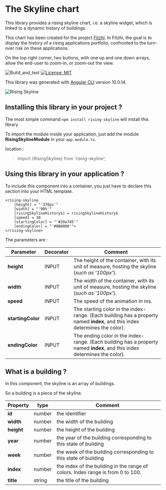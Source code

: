 # The Skyline chart

This library provides a rising skyline chart, i.e. a skyline widget, which is linked to a dynamic history of buildings.

This chart has been created for the project [Fitzhì](http://www.fitzhi.com). 
In Fitzhì, the goal is to display the history of a rising applications portfolio, confronted to the turn-over risk on these applications.

On the top right corner, two buttons, with one up and one down arrays, allow the end-user to zoom-in, or zoom-out the view. 


![Build_and_test](https://github.com/frvidal/workspace-skyline/workflows/CI%20rising%20skyline/badge.svg)
[![License: MIT](https://img.shields.io/badge/License-MIT-yellow.svg)](https://opensource.org/licenses/MIT)

This library was generated with [Angular CLI](https://github.com/angular/angular-cli) version 10.0.14.

![Rising Skyline](https://frvidal.github.io/workspace-skyline/projects/rising-skyline/img/rising-skyline.gif)


## Installing this library in your project ?

The most simple command `npm install rising-skyline` will install this library

To import the module inside your application, just add the module **RisingSkylineModule** in your `app.module.ts`.

location :
> import {RisingSkyline} from 'rising-skyline';



## Using this library in your application ?

To include this component into a container, you just have to declare this section into your HTML template.

```
<rising-skyline
    [height] = "'370px'"
    [width] = "'90%'"
    [risingSkylineHistory$] = risingSkylineHistory$
    [speed] = 30
    [startingColor] = "'#28a745'"
    [endingColor] = "'#8B0000'">
</rising-skyline>
```

The parameters are :

Parameter | Decorator | Comment
------------ | ------------- | -------------
**height** | INPUT | The height of the container, with its unit of measure, hosting the skyline (_such as '100px'_).
**width** | INPUT | The width of the container, with its unit of measure, hosting the skyline (_such as '100px'_).
**speed** | INPUT | The speed of the animation in ms.
**startingColor** | INPUT | The starting color in the index-range. (Each building has a property named **index**, and this index determines the color).
**endingColor** | INPUT | The ending color in the index-range. (Each building has a property named **index**, and this index determines the color).


## What is a building ?

In this component, the skyline is an array of buildings.

So a building is a piece of the skyline. 

Property | type | Comment
------------ | ------------- | -------------
**id** | number | the identifier
**width** | number | the width of the building
**height** | number | the height of the building
**year** | number | the year of the building corresponding to this state of building 
**week** | number | the week of the building corresponding to this state of building
**index** | number | the index of the building in the range of colors. Index range is from 0 to 100.
**title** | string | the title of the building
